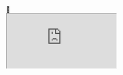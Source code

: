 <h3> 🦋 </a>
<a href="https://github.com/YTasheva"></a>
<div class="responsive-google-slides">
     <iframe src="https://docs.google.com/presentation/d/e/2PACX-1vTYJ-aXm2Rqgb7VaOngkedszYvbiTfHo1fnaupwonTJ0HLeyRHs7xymjuYxzUIMULm-67ApMkqJFtWJ/embed?rm=minimal&start=true&loop=true&delayms=3000"></iframe>
    </div>